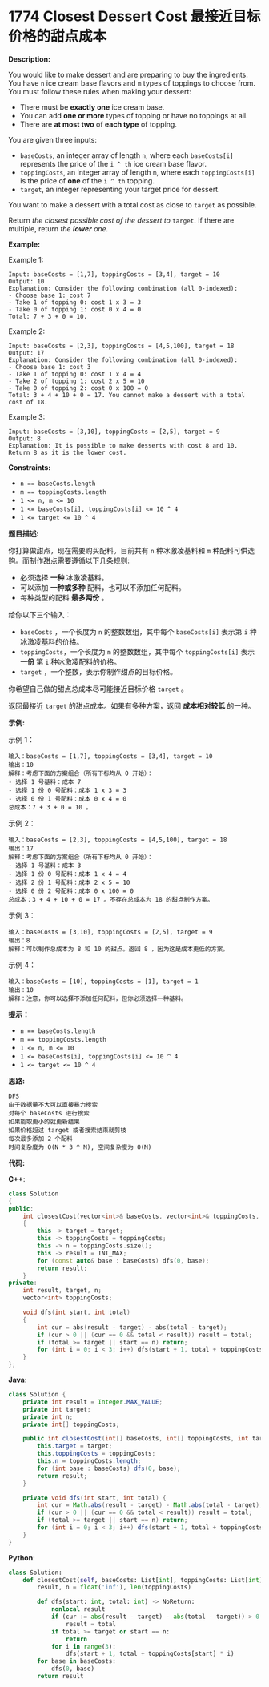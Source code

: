 # 1774 Closest Dessert Cost 最接近目标价格的甜点成本

__Description:__

You would like to make dessert and are preparing to buy the ingredients. You have `n` ice cream base flavors and `m` types of toppings to choose from. You must follow these rules when making your dessert:

- There must be __exactly one__ ice cream base.
- You can add __one or more__ types of topping or have no toppings at all.
- There are __at most two__ of __each type__ of topping.

You are given three inputs:

- `baseCosts`, an integer array of length `n`, where each `baseCosts[i]` represents the price of the `i ^ th` ice cream base flavor.
- `toppingCosts`, an integer array of length `m`, where each `toppingCosts[i]` is the price of __one__ of the `i ^ th` topping.
- `target`, an integer representing your target price for dessert.

You want to make a dessert with a total cost as close to `target` as possible.

Return _the closest possible cost of the dessert to_ `target`. If there are multiple, return _the __lower__ one._

__Example:__

Example 1:

```text
Input: baseCosts = [1,7], toppingCosts = [3,4], target = 10
Output: 10
Explanation: Consider the following combination (all 0-indexed):
- Choose base 1: cost 7
- Take 1 of topping 0: cost 1 x 3 = 3
- Take 0 of topping 1: cost 0 x 4 = 0
Total: 7 + 3 + 0 = 10.
```

Example 2:

```text
Input: baseCosts = [2,3], toppingCosts = [4,5,100], target = 18
Output: 17
Explanation: Consider the following combination (all 0-indexed):
- Choose base 1: cost 3
- Take 1 of topping 0: cost 1 x 4 = 4
- Take 2 of topping 1: cost 2 x 5 = 10
- Take 0 of topping 2: cost 0 x 100 = 0
Total: 3 + 4 + 10 + 0 = 17. You cannot make a dessert with a total cost of 18.
```

Example 3:

```text
Input: baseCosts = [3,10], toppingCosts = [2,5], target = 9
Output: 8
Explanation: It is possible to make desserts with cost 8 and 10. Return 8 as it is the lower cost.
```

__Constraints:__

- `n == baseCosts.length`
- `m == toppingCosts.length`
- `1 <= n, m <= 10`
- `1 <= baseCosts[i], toppingCosts[i] <= 10 ^ 4`
- `1 <= target <= 10 ^ 4`

__题目描述:__

你打算做甜点，现在需要购买配料。目前共有 `n` 种冰激凌基料和 `m` 种配料可供选购。而制作甜点需要遵循以下几条规则:

- 必须选择 __一种__ 冰激凌基料。
- 可以添加 __一种或多种__ 配料，也可以不添加任何配料。
- 每种类型的配料 __最多两份__ 。

给你以下三个输入：

- `baseCosts` ，一个长度为 `n` 的整数数组，其中每个 `baseCosts[i]` 表示第 `i` 种冰激凌基料的价格。
- `toppingCosts`，一个长度为 `m` 的整数数组，其中每个 `toppingCosts[i]` 表示 __一份__ 第 `i` 种冰激凌配料的价格。
- `target` ，一个整数，表示你制作甜点的目标价格。

你希望自己做的甜点总成本尽可能接近目标价格 `target` 。

返回最接近 `target` 的甜点成本。如果有多种方案，返回 __成本相对较低__ 的一种。

__示例:__

示例 1：

```text
输入：baseCosts = [1,7], toppingCosts = [3,4], target = 10
输出：10
解释：考虑下面的方案组合（所有下标均从 0 开始）：
- 选择 1 号基料：成本 7
- 选择 1 份 0 号配料：成本 1 x 3 = 3
- 选择 0 份 1 号配料：成本 0 x 4 = 0
总成本：7 + 3 + 0 = 10 。
```

示例 2：

```text
输入：baseCosts = [2,3], toppingCosts = [4,5,100], target = 18
输出：17
解释：考虑下面的方案组合（所有下标均从 0 开始）：
- 选择 1 号基料：成本 3
- 选择 1 份 0 号配料：成本 1 x 4 = 4
- 选择 2 份 1 号配料：成本 2 x 5 = 10
- 选择 0 份 2 号配料：成本 0 x 100 = 0
总成本：3 + 4 + 10 + 0 = 17 。不存在总成本为 18 的甜点制作方案。
```

示例 3：

```text
输入：baseCosts = [3,10], toppingCosts = [2,5], target = 9
输出：8
解释：可以制作总成本为 8 和 10 的甜点。返回 8 ，因为这是成本更低的方案。
```

示例 4：

```text
输入：baseCosts = [10], toppingCosts = [1], target = 1
输出：10
解释：注意，你可以选择不添加任何配料，但你必须选择一种基料。
```

__提示：__

- `n == baseCosts.length`
- `m == toppingCosts.length`
- `1 <= n, m <= 10`
- `1 <= baseCosts[i], toppingCosts[i] <= 10 ^ 4`
- `1 <= target <= 10 ^ 4`

__思路:__

```text
DFS
由于数据量不大可以直接暴力搜索
对每个 baseCosts 进行搜索
如果能取更小的就更新结果
如果价格超过 target 或者搜索结束就剪枝
每次最多添加 2 个配料
时间复杂度为 O(N * 3 ^ M), 空间复杂度为 O(M)
```

__代码:__

__C++__:

```C++
class Solution 
{
public:
    int closestCost(vector<int>& baseCosts, vector<int>& toppingCosts, int target) 
    {
        this -> target = target;
        this -> toppingCosts = toppingCosts;
        this -> n = toppingCosts.size();
        this -> result = INT_MAX;
        for (const auto& base : baseCosts) dfs(0, base);
        return result;
    }
private:
    int result, target, n;
    vector<int> toppingCosts;

    void dfs(int start, int total) 
    {
        int cur = abs(result - target) - abs(total - target);
        if (cur > 0 || (cur == 0 && total < result)) result = total;
        if (total >= target || start == n) return;
        for (int i = 0; i < 3; i++) dfs(start + 1, total + toppingCosts[start] * i);
    }
};
```

__Java__:

```Java
class Solution {
    private int result = Integer.MAX_VALUE;
    private int target;
    private int n;
    private int[] toppingCosts;

    public int closestCost(int[] baseCosts, int[] toppingCosts, int target) {
        this.target = target;
        this.toppingCosts = toppingCosts;
        this.n = toppingCosts.length;
        for (int base : baseCosts) dfs(0, base);
        return result;
    }

    private void dfs(int start, int total) {
        int cur = Math.abs(result - target) - Math.abs(total - target);
        if (cur > 0 || (cur == 0 && total < result)) result = total;
        if (total >= target || start == n) return;
        for (int i = 0; i < 3; i++) dfs(start + 1, total + toppingCosts[start] * i);
    }
}
```

__Python__:

```Python
class Solution:
    def closestCost(self, baseCosts: List[int], toppingCosts: List[int], target: int) -> int:
        result, n = float('inf'), len(toppingCosts)

        def dfs(start: int, total: int) -> NoReturn:
            nonlocal result
            if (cur := abs(result - target) - abs(total - target)) > 0 or not cur and total < result:
                result = total
            if total >= target or start == n:
                return 
            for i in range(3):
                dfs(start + 1, total + toppingCosts[start] * i)
        for base in baseCosts:
            dfs(0, base)
        return result
```
